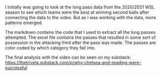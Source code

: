 I initially was going to look at the long pass data from the 2020/2021 WSL season to see which teams were the best at winning second balls after connecting the data to the video. But as I was working with the data, more patterns emerged.

The markdown contains the code that I used to extract all the long passes attempted. The excel file contains the passes that resulted in some sort of possession in the attacking third after the pass was made. The passes are color coded by which category they fall into.

The final analysis with the video can be seen on my substack: https://thetrivela.substack.com/p/why-chelsea-and-reading-were-successful
